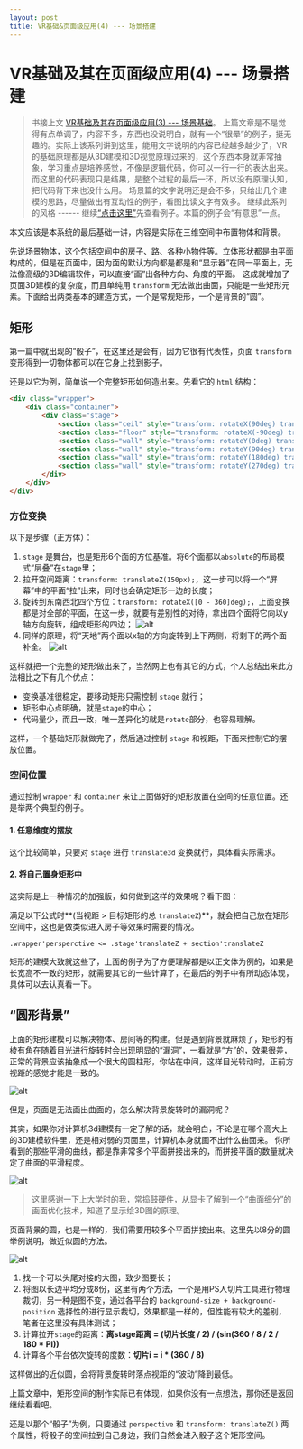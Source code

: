 ```yaml
---
layout: post
title: VR基础&页面级应用(4) --- 场景搭建
---
```


# VR基础及其在页面级应用(4) --- 场景搭建

> 书接上文 [VR基础及其在页面级应用(3) --- 场景基础](/2016/12/12/vr_scene_1.html)。
> 上篇文章是不是觉得有点单调了，内容不多，东西也没说明白，就有一个“很晕”的例子，挺无趣的。实际上该系列讲到这里，能用文字说明的内容已经越多越少了，VR 的基础原理都是从3D建模和3D视觉原理过来的，这个东西本身就非常抽象，学习重点是培养感觉，不像是逻辑代码，你可以一行一行的表达出来。而这里的代码表现只是结果，是整个过程的最后一环，所以没有原理认知，把代码背下来也没什么用。
> 场景篇的文字说明还是会不多，只给出几个建模的思路，尽量做出有互动性的例子，看图比读文字有效多。
> 继续此系列的风格 ------ 继续[“点击这里”](#anchor1)先查看例子。本篇的例子会“有意思”一点。

本文应该是本系统的最后基础一讲，内容是实际在三维空间中布置物体和背景。

先说场景物体，这个包括空间中的房子、路、各种小物件等。立体形状都是由平面构成的，但是在页面中，因为面的默认方向都是都是和“显示器”在同一平面上，无法像高级的3D编辑软件，可以直接“画”出各种方向、角度的平面。
这成就增加了页面3D建模的复杂度，而且单纯用 `transform` 无法做出曲面，只能是一些矩形元素。下面给出两类基本的建造方式，一个是常规矩形，一个是背景的“圆”。

## 矩形

第一篇中就出现的“骰子”，在这里还是会有，因为它很有代表性，页面 `transform` 变形得到一切物体都可以在它身上找到影子。

还是以它为例，简单说一个完整矩形如何造出来。先看它的 `html` 结构：

~~~html
<div class="wrapper">
    <div class="container">
        <div class="stage">
            <section class="ceil" style="transform: rotateX(90deg) translateZ(150px);">天</section>
            <section class="floor" style="transform: rotateX(-90deg) translateZ(150px);">地</section>
            <section class="wall" style="transform: rotateY(0deg) translateZ(150px);">北</section>
            <section class="wall" style="transform: rotateY(90deg) translateZ(150px);">东</section>
            <section class="wall" style="transform: rotateY(180deg) translateZ(150px);">南</section>
            <section class="wall" style="transform: rotateY(270deg) translateZ(150px);">西</section>
        </div>
    </div>
</div>
~~~

### 方位变换

以下是步骤（正方体）：

1. `stage` 是舞台，也是矩形6个面的方位基准。将6个面都以`absolute`的布局模式“层叠”在`stage`里；
2. 拉开空间距离：`transform: translateZ(150px);`，这一步可以将一个“屏幕”中的平面“拉”出来，同时也会确定矩形一边的长度；
3. 旋转到东南西北四个方位：`transform: rotateX([0 - 360]deg);`，上面变换都是对全部的平面，在这一步，就要有差别性的对待，拿出四个面将它向以y轴方向旋转，组成矩形的四边；
![alt](/img/vr/4-1.png)
4. 同样的原理，将“天地”两个面以x轴的方向旋转到上下两侧，将剩下的两个面补全。
![alt](/img/vr/4-2.png)

这样就把一个完整的矩形做出来了，当然网上也有其它的方式，个人总结出来此方法相比之下有几个优点：

* 变换基准很稳定，要移动矩形只需控制 `stage` 就行；
* 矩形中心点明确，就是`stage`的中心；
* 代码量少，而且一致，唯一差异化的就是`rotate`部分，也容易理解。

这样，一个基础矩形就做完了，然后通过控制 `stage` 和视距，下面来控制它的摆放位置。

### 空间位置

通过控制 `wrapper` 和 `container` 来让上面做好的矩形放置在空间的任意位置。还是举两个典型的例子。

#### 1. 任意维度的摆放

这个比较简单，只要对 `stage` 进行 `translate3d` 变换就行，具体看实际需求。

#### 2. 将自己置身矩形中

这实际是上一种情况的加强版，如何做到这样的效果呢？看下图：

满足以下公式时**(当视距 > 目标矩形的总 `translateZ`)**，就会把自己放在矩形空间中，这也是做类似进入房子等效果时需要的情况。

~~~text
.wrapper'persperctive <= .stage'translateZ + section'translateZ
~~~

矩形的建模大致就这些了，上面的例子为了方便理解都是以正文体为例的，如果是长宽高不一致的矩形，就需要其它的一些计算了，在最后的例子中有所动态体现，具体可以去认真看一下。

## “圆形背景”

上面的矩形建模可以解决物体、房间等的构建。但是遇到背景就麻烦了，矩形的有棱有角在随着目光进行旋转时会出现明显的“漏洞”，一看就是“方”的，效果很差，正常的背景应该抽象成一个很大的圆柱形，你站在中间，这样目光转动时，正前方视距的感觉才能是一致的。

![alt](/img/vr/4-4.png)

但是，页面是无法画出曲面的，怎么解决背景旋转时的漏洞呢？

其实，如果你对计算机3d建模有一定了解的话，就会明白，不论是在哪个高大上的3D建模软件里，还是相对弱的页面里，计算机本身就画不出什么曲面来。
你所看到的那些平滑的曲线，都是靠非常多个平面拼接出来的，而拼接平面的数量就决定了曲面的平滑程度。

![alt](/img/vr/4-5.jpg)

> 这里感谢一下上大学时的我，常捣鼓硬件，从显卡了解到一个“曲面细分”的画面优化技术，知道了显示绘3D图的原理。

页面背景的圆，也是一样的，我们需要用较多个平面拼接出来。这里先以8分的圆举例说明，做近似圆的方法。

![alt](/img/vr/4-6.gif)

1. 找一个可以头尾对接的大图，致少图要长；
2. 将图以长边平均分成8份，这里有两个方法，一个是用PS人切片工具进行物理裁切，另一种是图不变，通过各平台的 `background-size + background-position` 选择性的进行显示裁切，效果都是一样的，但性能有较大的差别，笔者在这里没有具体测试；
3. 计算拉开`stage`的距离：**离stage距离 = (切片长度 / 2) / (sin(360 / 8 / 2 / 180 * PI))**
4. 计算各个平台依次旋转的度数：**切片i = i * (360 / 8)**

这样做出的近似圆，会将背景旋转时落点视距的“波动”降到最低。

上篇文章中，矩形空间的制作实际已有体现，如果你没有一点想法，那你还是返回继续看看吧。

还是以那个“骰子”为例，只要通过 `perspective` 和 `transform: translateZ()` 两个属性，将骰子的空间拉到自己身边，我们自然会进入骰子这个矩形空间。




